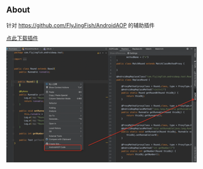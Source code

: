 
## About

针对 https://github.com/FlyJingFish/AndroidAOP 的辅助插件

[点此下载插件](https://github.com/FlyJingFish/AndroidAOPPlugin/blob/master/screenshot/AndroidAOPPlugin.jar?raw=true)

![image](https://github.com/FlyJingFish/AndroidAOPPlugin/blob/master/screenshot/111111.png)


